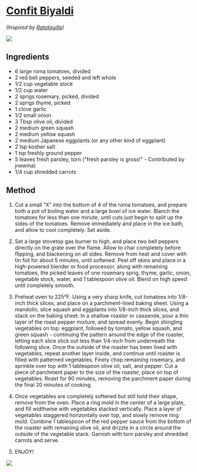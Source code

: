 # [Confit Biyaldi](https://www.bingingwithbabish.com/recipes/2017/5/5/ratatouille)
*(Inspired by [Ratatouille](https://www.imdb.com/title/tt0382932/))*

![](https://i.imgur.com/IQoUREX.jpg)

## Ingredients
* 6 large roma tomatoes, divided
* 2 red bell peppers, seeded and left whole
* 1/2 cup vegetable stock
* 1/2 cup water
* 2 sprigs rosemary, picked, divided
* 2 sprigs thyme, picked
* 1 clove garlic
* 1/2 small onion
* 3 Tbsp olive oil, divided
* 2 medium green squash
* 2 medium yellow squash
* 2 medium Japanese eggplants (or any other kind of eggplant)
* 2 tsp kosher salt
* 1 tsp freshly ground pepper
* 5 leaves fresh parsley, torn ("fresh parsley is gross!" - Contributed by jnewma)
* 1/4 cup shredded carrots

## Method

1. Cut a small “X” into the bottom of 4 of the roma tomatoes, and prepare both a pot of boiling water and a large bowl of ice water.  Blanch the tomatoes for less than one minute, until cuts just begin to split up the sides of the tomatoes.  Remove immediately and place in the ice bath, and allow to cool completely.  Set aside.

2. Set a large stovetop gas burner to high, and place two bell peppers directly on the grate over the flame.  Allow to char completely before flipping, and blackening on all sides.  Remove from heat and cover with tin foil for about 5 minutes, until softened.  Peel off skins and place in a high-powered blender or food processor, along with remaining tomatoes, the picked leaves of one rosemary sprig, thyme, garlic, onion, vegetable stock, water, and 1 tablespoon olive oil.  Blend on high speed until completely smooth.

3. Preheat oven to 225°F.  Using a very sharp knife, cut tomatoes into 1/8-inch thick slices, and place on a parchment-lined baking sheet.  Using a mandolin, slice squash and eggplants into 1/8-inch thick slices, and stack on the baking sheet.  In a shallow roaster or casserole, pour a thin layer of the roast pepper mixture, and spread evenly.  Begin shingling vegetables on top: eggplant, followed by tomato, yellow squash, and green squash - continuing the pattern around the edge of the roaster, letting each slice stick out less than 1/4-inch from underneath the following slice.  Once the outside of the roaster has been lined with vegetables, repeat another layer inside, and continue until roaster is filled with patterned vegetables.  Finely chop remaining rosemary, and sprinkle over top with 1 tablespoon olive oil, salt, and pepper.  Cut a piece of parchment paper to the size of the roaster, place on top of vegetables.  Roast for 90 minutes, removing the parchment paper during the final 20 minutes of cooking.

4. Once vegetables are completely softened but still hold their shape, remove from the oven.  Place a ring mold in the center of a large plate, and fill widthwise with vegetables stacked vertically.  Place a layer of vegetables staggered horizontally over top, and slowly remove ring mold.  Combine 1 tablespoon of the red pepper sauce from the bottom of the roaster with remaining olive oil, and drizzle in a circle around the outside of the vegetable stack.  Garnish with torn parsley and shredded carrots and serve.

6. ENJOY!

![](https://i.imgur.com/t21FfGh.jpg)
 
